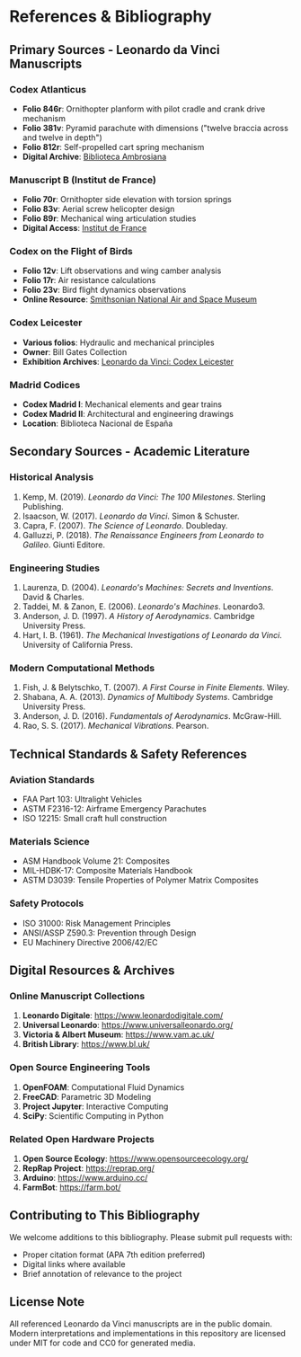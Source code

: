 # References & Bibliography

## Primary Sources - Leonardo da Vinci Manuscripts

### Codex Atlanticus
- **Folio 846r**: Ornithopter planform with pilot cradle and crank drive mechanism
- **Folio 381v**: Pyramid parachute with dimensions ("twelve braccia across and twelve in depth")
- **Folio 812r**: Self-propelled cart spring mechanism
- **Digital Archive**: [Biblioteca Ambrosiana](https://www.leonardodigitale.com/)

### Manuscript B (Institut de France)
- **Folio 70r**: Ornithopter side elevation with torsion springs
- **Folio 83v**: Aerial screw helicopter design
- **Folio 89r**: Mechanical wing articulation studies
- **Digital Access**: [Institut de France](https://www.institutdefrance.fr/)

### Codex on the Flight of Birds
- **Folio 12v**: Lift observations and wing camber analysis
- **Folio 17r**: Air resistance calculations
- **Folio 23v**: Bird flight dynamics observations
- **Online Resource**: [Smithsonian National Air and Space Museum](https://airandspace.si.edu/)

### Codex Leicester
- **Various folios**: Hydraulic and mechanical principles
- **Owner**: Bill Gates Collection
- **Exhibition Archives**: [Leonardo da Vinci: Codex Leicester](https://www.bl.uk/)

### Madrid Codices
- **Codex Madrid I**: Mechanical elements and gear trains
- **Codex Madrid II**: Architectural and engineering drawings
- **Location**: Biblioteca Nacional de España

## Secondary Sources - Academic Literature

### Historical Analysis
1. Kemp, M. (2019). *Leonardo da Vinci: The 100 Milestones*. Sterling Publishing.
2. Isaacson, W. (2017). *Leonardo da Vinci*. Simon & Schuster.
3. Capra, F. (2007). *The Science of Leonardo*. Doubleday.
4. Galluzzi, P. (2018). *The Renaissance Engineers from Leonardo to Galileo*. Giunti Editore.

### Engineering Studies
1. Laurenza, D. (2004). *Leonardo's Machines: Secrets and Inventions*. David & Charles.
2. Taddei, M. & Zanon, E. (2006). *Leonardo's Machines*. Leonardo3.
3. Anderson, J. D. (1997). *A History of Aerodynamics*. Cambridge University Press.
4. Hart, I. B. (1961). *The Mechanical Investigations of Leonardo da Vinci*. University of California Press.

### Modern Computational Methods
1. Fish, J. & Belytschko, T. (2007). *A First Course in Finite Elements*. Wiley.
2. Shabana, A. A. (2013). *Dynamics of Multibody Systems*. Cambridge University Press.
3. Anderson, J. D. (2016). *Fundamentals of Aerodynamics*. McGraw-Hill.
4. Rao, S. S. (2017). *Mechanical Vibrations*. Pearson.

## Technical Standards & Safety References

### Aviation Standards
- FAA Part 103: Ultralight Vehicles
- ASTM F2316-12: Airframe Emergency Parachutes
- ISO 12215: Small craft hull construction

### Materials Science
- ASM Handbook Volume 21: Composites
- MIL-HDBK-17: Composite Materials Handbook
- ASTM D3039: Tensile Properties of Polymer Matrix Composites

### Safety Protocols
- ISO 31000: Risk Management Principles
- ANSI/ASSP Z590.3: Prevention through Design
- EU Machinery Directive 2006/42/EC

## Digital Resources & Archives

### Online Manuscript Collections
1. **Leonardo Digitale**: https://www.leonardodigitale.com/
2. **Universal Leonardo**: https://www.universalleonardo.org/
3. **Victoria & Albert Museum**: https://www.vam.ac.uk/
4. **British Library**: https://www.bl.uk/

### Open Source Engineering Tools
1. **OpenFOAM**: Computational Fluid Dynamics
2. **FreeCAD**: Parametric 3D Modeling
3. **Project Jupyter**: Interactive Computing
4. **SciPy**: Scientific Computing in Python

### Related Open Hardware Projects
1. **Open Source Ecology**: https://www.opensourceecology.org/
2. **RepRap Project**: https://reprap.org/
3. **Arduino**: https://www.arduino.cc/
4. **FarmBot**: https://farm.bot/

## Contributing to This Bibliography

We welcome additions to this bibliography. Please submit pull requests with:
- Proper citation format (APA 7th edition preferred)
- Digital links where available
- Brief annotation of relevance to the project

## License Note

All referenced Leonardo da Vinci manuscripts are in the public domain. Modern interpretations and implementations in this repository are licensed under MIT for code and CC0 for generated media.